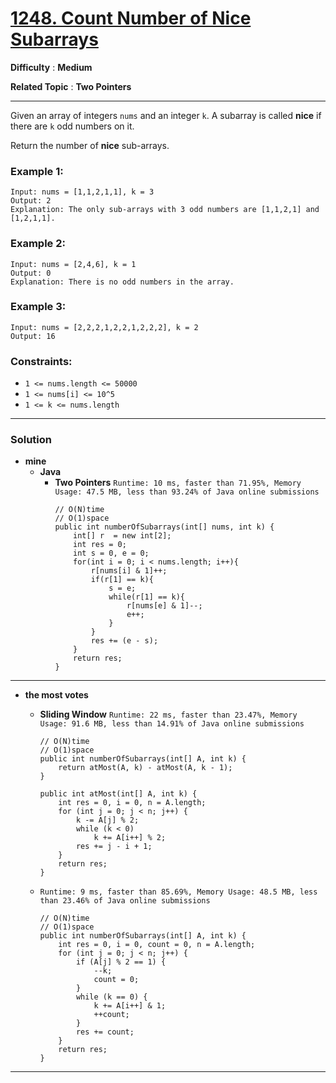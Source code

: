 # [1248. Count Number of Nice Subarrays](https://leetcode.com/problems/count-number-of-nice-subarrays/)

**Difficulty** : **Medium**

**Related Topic** : **Two Pointers**

---

Given an array of integers `nums` and an integer `k`. A subarray is called **nice** if there are `k` odd numbers on it.

Return the number of **nice** sub-arrays.


### Example 1:
```
Input: nums = [1,1,2,1,1], k = 3
Output: 2
Explanation: The only sub-arrays with 3 odd numbers are [1,1,2,1] and [1,2,1,1].
```

### Example 2:
```
Input: nums = [2,4,6], k = 1
Output: 0
Explanation: There is no odd numbers in the array.
```

### Example 3:
```
Input: nums = [2,2,2,1,2,2,1,2,2,2], k = 2
Output: 16
```
 
### Constraints:
* `1 <= nums.length <= 50000`
* `1 <= nums[i] <= 10^5`
* `1 <= k <= nums.length`

---

### Solution
* **mine**
  * **Java**
    * **Two Pointers** `Runtime: 10 ms, faster than 71.95%, Memory Usage: 47.5 MB, less than 93.24% of Java online submissions`
      ```
      // O(N)time
      // O(1)space
      public int numberOfSubarrays(int[] nums, int k) {
          int[] r  = new int[2];
          int res = 0;
          int s = 0, e = 0;
          for(int i = 0; i < nums.length; i++){
              r[nums[i] & 1]++;
              if(r[1] == k){
                  s = e;
                  while(r[1] == k){
                      r[nums[e] & 1]--;
                      e++;
                  }    
              }
              res += (e - s);
          }
          return res;
      }
      ```

---

* **the most votes**
  * **Sliding Window** `Runtime: 22 ms, faster than 23.47%, Memory Usage: 91.6 MB, less than 14.91% of Java online submissions `
    ```
    // O(N)time
    // O(1)space
    public int numberOfSubarrays(int[] A, int k) {
        return atMost(A, k) - atMost(A, k - 1);
    }

    public int atMost(int[] A, int k) {
        int res = 0, i = 0, n = A.length;
        for (int j = 0; j < n; j++) {
            k -= A[j] % 2;
            while (k < 0)
                k += A[i++] % 2;
            res += j - i + 1;
        }
        return res;
    }
    ```
    
  * `Runtime: 9 ms, faster than 85.69%, Memory Usage: 48.5 MB, less than 23.46% of Java online submissions`
    ```
    // O(N)time
    // O(1)space
    public int numberOfSubarrays(int[] A, int k) {
        int res = 0, i = 0, count = 0, n = A.length;
        for (int j = 0; j < n; j++) {
            if (A[j] % 2 == 1) {
                --k;
                count = 0;
            }
            while (k == 0) {
                k += A[i++] & 1;
                ++count;
            }
            res += count;
        }
        return res;
    }
    ````
---
